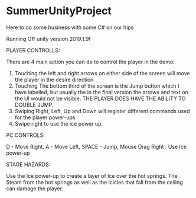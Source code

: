 # SummerUnityProject
Here to do some business with some C# on our hips


Running Off unity version 2019.1.9f




PLAYER CONTROLLS:

There are 4 main action you can do to control the player in the demo:


1. Touching the left and right arrows on either side of the screen will move the player in the desire direction
2. Touching The bottom third of the screen is the Jump button which I have labelled, but usually the in the final version the arrows and      text on the UI would not be visible. THE PLAYER DOES HAVE THE ABILITY TO DOUBLE JUMP.
3. Swiping Right, Left, Up and Down will register different commands used for the player power-ups.
4. Swipe right to use the ice power up.


PC CONTROLS:

D - Move Right,
A - Move Left,
SPACE - Jump,
Mouse Drag Right : Use Ice power-up

STAGE HAZARDS:

Use the Ice power-up to create a layer of Ice over the hot springs. The Steam from the hot springs as well as the icicles that fall from the ceiling can damage the player.


